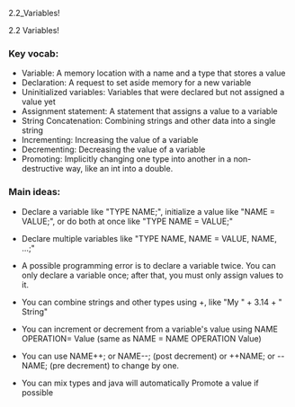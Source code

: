 2.2_Variables!

2.2 Variables!

### Key vocab:

- Variable: A memory location with a name and a type that stores a value
- Declaration: A request to set aside memory for a new variable
- Uninitialized variables: Variables that were declared but not assigned a value yet
- Assignment statement: A statement that assigns a value to a variable
- String Concatenation: Combining strings and other data into a single string
- Incrementing: Increasing the value of a variable
- Decrementing: Decreasing the value of a variable
- Promoting: Implicitly changing one type into another in a non-destructive way, like an int into a double.

### Main ideas:

- Declare a variable like "TYPE NAME;", initialize a value like "NAME = VALUE;", or do both at once like "TYPE NAME = VALUE;"

- Declare multiple variables like "TYPE NAME, NAME = VALUE, NAME, ...;"

- A possible programming error is to declare a variable twice. You can only declare a variable once; after that, you must only assign values to it.

- You can combine strings and other types using +, like "My " + 3.14 + " String"

- You can increment or decrement from a variable's value using NAME OPERATION= Value (same as NAME = NAME OPERATION Value)

- You can use NAME++; or NAME--; (post decrement) or ++NAME; or --NAME; (pre decrement) to change by one.

- You can mix types and java will automatically Promote a value if possible
